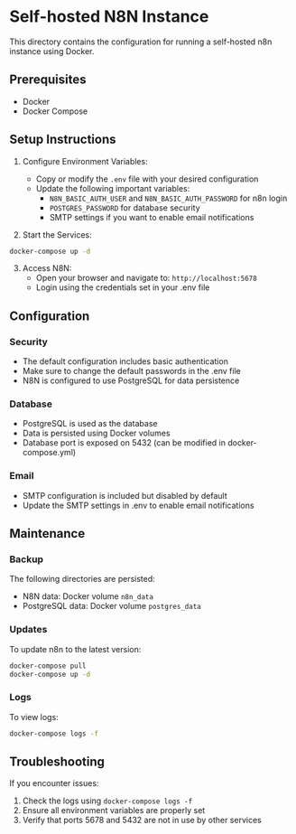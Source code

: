 # Self-hosted N8N Instance

This directory contains the configuration for running a self-hosted n8n instance using Docker.

## Prerequisites

- Docker
- Docker Compose

## Setup Instructions

1. Configure Environment Variables:
   - Copy or modify the `.env` file with your desired configuration
   - Update the following important variables:
     - `N8N_BASIC_AUTH_USER` and `N8N_BASIC_AUTH_PASSWORD` for n8n login
     - `POSTGRES_PASSWORD` for database security
     - SMTP settings if you want to enable email notifications

2. Start the Services:
```bash
docker-compose up -d
```

3. Access N8N:
   - Open your browser and navigate to: `http://localhost:5678`
   - Login using the credentials set in your .env file

## Configuration

### Security
- The default configuration includes basic authentication
- Make sure to change the default passwords in the .env file
- N8N is configured to use PostgreSQL for data persistence

### Database
- PostgreSQL is used as the database
- Data is persisted using Docker volumes
- Database port is exposed on 5432 (can be modified in docker-compose.yml)

### Email
- SMTP configuration is included but disabled by default
- Update the SMTP settings in .env to enable email notifications

## Maintenance

### Backup
The following directories are persisted:
- N8N data: Docker volume `n8n_data`
- PostgreSQL data: Docker volume `postgres_data`

### Updates
To update n8n to the latest version:
```bash
docker-compose pull
docker-compose up -d
```

### Logs
To view logs:
```bash
docker-compose logs -f
```

## Troubleshooting

If you encounter issues:
1. Check the logs using `docker-compose logs -f`
2. Ensure all environment variables are properly set
3. Verify that ports 5678 and 5432 are not in use by other services